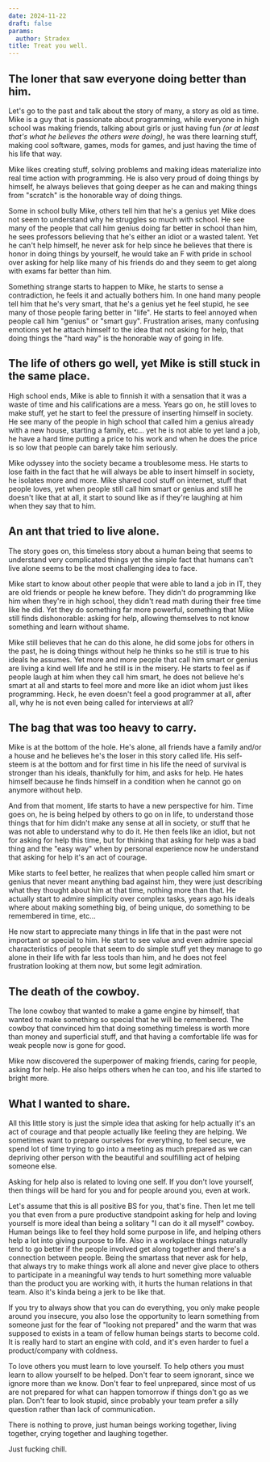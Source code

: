 ```yaml
---
date: 2024-11-22
draft: false
params:
  author: Stradex
title: Treat you well.
---
```


## The loner that saw everyone doing better than him.

Let's go to the past and talk about the story of many, a story as old as time.
Mike is a guy that is passionate about programming, while everyone in high school was making friends, talking about girls or just having fun *(or at least that's what he believes the others were doing)*, he was there learning stuff, making cool software, games, mods for games, and just having the time of his life that way. 

Mike likes creating stuff, solving problems and making ideas materialize into real time action with programming. He is also very proud of doing things by himself, he always believes that going deeper as he can and making things from "scratch" is the honorable way of doing things.

Some in school bully Mike, others tell him that he's a genius yet Mike does not seem to understand why he struggles so much with school. He see many of the people that call him genius doing far better in school than him, he sees professors believing that he's either an idiot or a wasted talent. Yet he can't help himself, he never ask for help since he believes that there is honor in doing things by yourself, he would take an F with pride in school over asking for help like many of his friends do and they seem to get along with exams far better than him.

Something strange starts to happen to Mike, he starts to sense a contradiction, he feels it and actually bothers him. In one hand many people tell him that he's very smart, that he's a genius yet he feel stupid, he see many of those people faring better in "life". He starts to feel annoyed when people call him "genius" or "smart guy". Frustration arises, many confusing emotions yet he attach himself to the idea that not asking for help, that doing things the "hard way" is the honorable way of going in life.

## The life of others go well, yet Mike is still stuck in the same place. 

High school ends, Mike is able to finnish it with a sensation that it was a waste of time and his califications are a mess. Years go on, he still loves to make stuff, yet he start to feel the pressure of inserting himself in society. He see many of the people in high school that called him a genius already with a new house, starting a family, etc... yet he is not able to yet land a job, he have a hard time putting a price to his work and when he does the price is so low that people can barely take him seriously. 

Mike odyssey into the society became a troublesome mess. He starts to lose faith in the fact that he will always be able to insert himself in society, he isolates more and more. Mike shared cool stuff on internet, stuff that people loves, yet when people still call him smart or genius and still he doesn't like that at all, it start to sound like as if they're laughing at him when they say that to him. 

## An ant that tried to live alone. 

The story goes on, this timeless story about a human being that seems to understand very complicated things yet the simple fact that humans can't live alone seems to be the most challenging idea to face. 

Mike start to know about other people that were able to land a job in IT, they are old friends or people he knew before. They didn't do programming like him when they're in high school, they didn't read math during their free time like he did. Yet they do something far more powerful, something that Mike still finds dishonorable: asking for help, allowing themselves to not know something and learn without shame.

Mike still believes that he can do this alone, he did some jobs for others in the past, he is doing things without help he thinks so he still is true to his ideals he assumes. Yet more and more people that call him smart or genius are living a kind well life and he still is in the misery. He starts to feel as if people laugh at him when they call him smart, he does not believe he's smart at all and starts to feel more and more like an idiot whom just likes programming. Heck, he even doesn't feel a good programmer at all, after all, why he is not even being called for interviews at all?

## The bag that was too heavy to carry.

Mike is at the bottom of the hole. He's alone, all friends have a family and/or a house and he believes he's the loser in this story called life. His self-steem is at the bottom and for first time in his life the need of survival is stronger than his ideals, thankfully for him, and asks for help. He hates himself because he finds himself in a condition when he cannot go on anymore without help.

And from that moment, life starts to have a new perspective for him. Time goes on, he is being helped by others to go on in life, to understand those things that for him didn't make any sense at all in society, or stuff that he was not able to understand why to do it. He then feels like an idiot, but not for asking for help this time, but for thinking that asking for help was a bad thing and the "easy way" when by personal experience now he understand that asking for help it's an act of courage.

Mike starts to feel better, he realizes that when people called him smart or genius that never meant anything bad against him, they were just describing what they thought about him at that time, nothing more than that. He actually start to admire simplicity over complex tasks, years ago his ideals where about making something big, of being unique, do something to be remembered in time, etc...

He now start to appreciate many things in life that in the past were not important or special to him. He start to see value and even admire special characteristics of people that seem to do simple stuff yet they manage to go alone in their life with far less tools than him, and he does not feel frustration looking at them now, but some legit admiration. 

## The death of the cowboy.

The lone cowboy that wanted to make a game engine by himself, that wanted to make something so special that he will be remembered. The cowboy that convinced him that doing something timeless is worth more than money and superficial stuff, and that having a comfortable life was for weak people now is gone for good.

Mike now discovered the superpower of making friends, caring for people, asking for help. He also helps others when he can too, and his life started to bright more.

## What I wanted to share.

All this little story is just the simple idea that asking for help actually it's an act of courage and that people actually like feeling they are helping. We sometimes want to prepare ourselves for everything, to feel secure, we spend lot of time trying to go into a meeting as much prepared as we can depriving other person with the beautiful and soulfilling act of helping someone else.

Asking for help also is related to loving one self. If you don't love yourself, then things will be hard for you and for people around you, even at work.

Let's assume that this is all positive BS for you, that's fine. Then let me tell you that even from a pure productive standpoint asking for help and loving yourself is more ideal than being a solitary "I can do it all myself" cowboy. Human beings like to feel they hold some purpose in life, and helping others help a lot into giving purpose to life. Also in a workplace things naturally tend to go better if the people involved get along together and there's a connection between people. Being the smartass that never ask for help, that always try to make things work all alone and never give place to others to participate in a meaningful way tends to hurt something more valuable than the product you are working with, it hurts the human relations in that team. Also it's kinda being a jerk to be like that.

If you try to always show that you can do everything, you only make people around you insecure, you also lose the opportunity to learn something from someone just for the fear of "looking not prepared" and the warm that was supposed to exists in a team of fellow human beings starts to become cold. It is really hard to start an engine with cold, and it's even harder to fuel a product/company with coldness.

To love others you must learn to love yourself. To help others you must learn to allow yourself to be helped. Don't fear to seem ignorant, since we ignore more than we know. Don't fear to feel unprepared, since most of us are not prepared for what can happen tomorrow if things don't go as we plan. Don't fear to look stupid, since probably your team prefer a silly question rather than lack of communication.

There is nothing to prove, just human beings working together, living together, crying together and laughing together. 

Just fucking chill.
